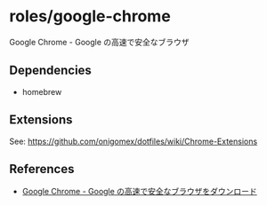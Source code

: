 # roles/google-chrome
Google Chrome - Google の高速で安全なブラウザ



## Dependencies
- homebrew



## Extensions
See: https://github.com/onigomex/dotfiles/wiki/Chrome-Extensions



## References
- [Google Chrome - Google の高速で安全なブラウザをダウンロード](https://www.google.co.jp/chrome/)

